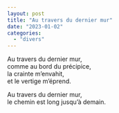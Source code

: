```yaml
---
layout: post
title: "Au travers du dernier mur"
date: "2023-01-02"
categories:
  - "divers"
---
```


Au travers du dernier mur,  
comme au bord du précipice,  
la crainte m’envahit,  
et le vertige m’éprend.  

Au travers du dernier mur,  
le chemin est long jusqu’à demain.  
